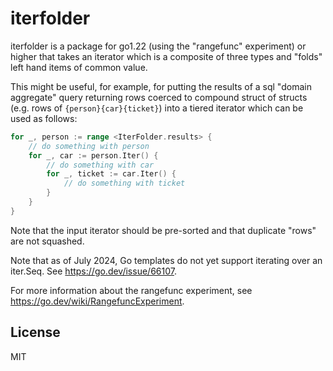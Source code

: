 # iterfolder

iterfolder is a package for go1.22 (using the "rangefunc" experiment)
or higher that takes an iterator which is a composite of three types
and "folds" left hand items of common value.

This might be useful, for example, for putting the results of a sql
"domain aggregate" query returning rows coerced to compound struct of
structs (e.g. rows of `{person}{car}{ticket}`) into a tiered iterator
which can be used as follows:

```go
for _, person := range <IterFolder.results> {
	// do something with person
	for _, car := person.Iter() {
		// do something with car
		for _, ticket := car.Iter() {
			// do something with ticket
		}
	}
}
```
Note that the input iterator should be pre-sorted and that duplicate
"rows" are not squashed.

Note that as of July 2024, Go templates do not yet support iterating
over an iter.Seq. See https://go.dev/issue/66107.

For more information about the rangefunc experiment, see
https://go.dev/wiki/RangefuncExperiment.

## License

MIT
